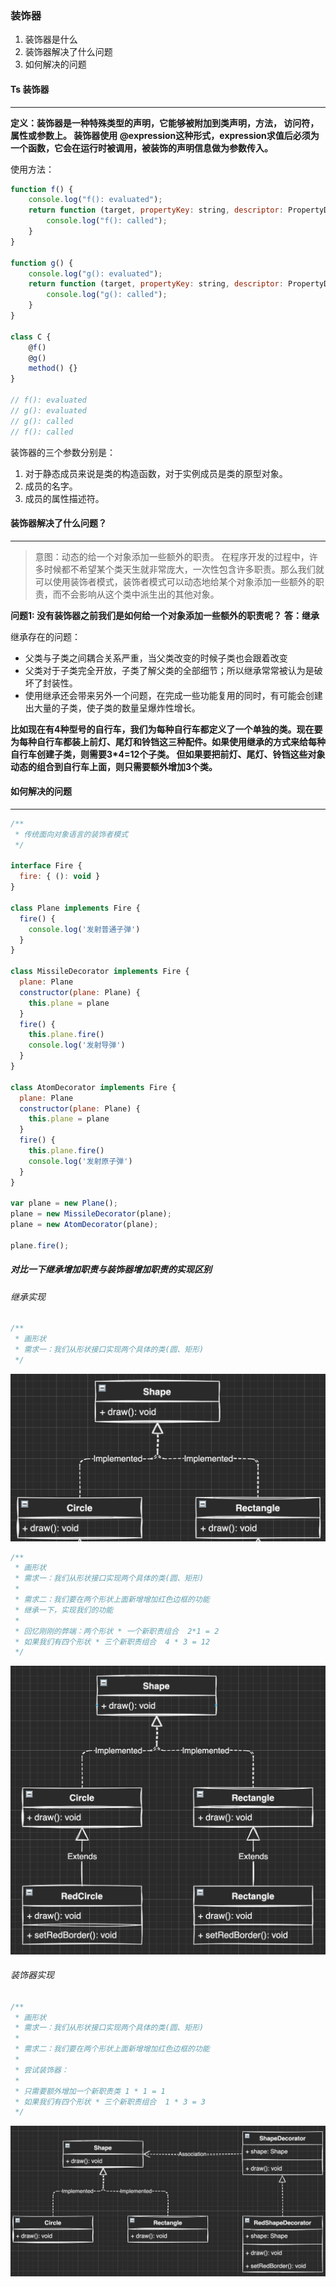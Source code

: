 ### 装饰器

1. 装饰器是什么
2. 装饰器解决了什么问题
3. 如何解决的问题

#### Ts 装饰器
---

**定义：装饰器是一种特殊类型的声明，它能够被附加到类声明，方法， 访问符，属性或参数上。 装饰器使用 @expression这种形式，expression求值后必须为一个函数，它会在运行时被调用，被装饰的声明信息做为参数传入。**

使用方法：

```js
function f() {
    console.log("f(): evaluated");
    return function (target, propertyKey: string, descriptor: PropertyDescriptor) {
        console.log("f(): called");
    }
}

function g() {
    console.log("g(): evaluated");
    return function (target, propertyKey: string, descriptor: PropertyDescriptor) {
        console.log("g(): called");
    }
}

class C {
    @f()
    @g()
    method() {}
}

// f(): evaluated
// g(): evaluated
// g(): called
// f(): called
```

装饰器的三个参数分别是：
1. 对于静态成员来说是类的构造函数，对于实例成员是类的原型对象。
2. 成员的名字。
3. 成员的属性描述符。


#### 装饰器解决了什么问题？
---

> 意图：动态的给一个对象添加一些额外的职责。
> 在程序开发的过程中，许多时候都不希望某个类天生就非常庞大，一次性包含许多职责。那么我们就可以使用装饰者模式，装饰者模式可以动态地给某个对象添加一些额外的职责，而不会影响从这个类中派生出的其他对象。

**问题1: 没有装饰器之前我们是如何给一个对象添加一些额外的职责呢？**
**答：继承**

继承存在的问题：

- 父类与子类之间耦合关系严重，当父类改变的时候子类也会跟着改变
- 父类对于子类完全开放，子类了解父类的全部细节；所以继承常常被认为是破坏了封装性。
- 使用继承还会带来另外一个问题，在完成一些功能复用的同时，有可能会创建出大量的子类，使子类的数量呈爆炸性增长。

**比如现在有4种型号的自行车，我们为每种自行车都定义了一个单独的类。现在要为每种自行车都装上前灯、尾灯和铃铛这三种配件。如果使用继承的方式来给每种自行车创建子类，则需要3*4=12个子类。
但如果要把前灯、尾灯、铃铛这些对象动态的组合到自行车上面，则只需要额外增加3个类。**

#### 如何解决的问题
---

```js
/**
 * 传统面向对象语言的装饰者模式
 */

interface Fire {
  fire: { (): void }
}

class Plane implements Fire {
  fire() {
    console.log('发射普通子弹')
  }
}

class MissileDecorator implements Fire {
  plane: Plane
  constructor(plane: Plane) {
    this.plane = plane
  }
  fire() {
    this.plane.fire()
    console.log('发射导弹')
  }
}

class AtomDecorator implements Fire {
  plane: Plane
  constructor(plane: Plane) {
    this.plane = plane
  }
  fire() {
    this.plane.fire()
    console.log('发射原子弹')
  }
}

var plane = new Plane();
plane = new MissileDecorator(plane);
plane = new AtomDecorator(plane);

plane.fire();
```

##### 对比一下继承增加职责与装饰器增加职责的实现区别

###### 继承实现

```js
/**
 * 画形状
 * 需求一：我们从形状接口实现两个具体的类(圆、矩形)
 */
```

![shape-inhert-one.png](shape-inherit-one.png)

```js
/**
 * 画形状
 * 需求一：我们从形状接口实现两个具体的类(圆、矩形)
 * 
 * 需求二：我们要在两个形状上面新增增加红色边框的功能
 * 继承一下，实现我们的功能
 * 
 * 回忆刚刚的弊端：两个形状 * 一个新职责组合  2*1 = 2
 * 如果我们有四个形状 * 三个新职责组合  4 * 3 = 12
 */
```

![shape-inhert.png](shape-inherit.png)

###### 装饰器实现

```js
/**
 * 画形状
 * 需求一：我们从形状接口实现两个具体的类(圆、矩形)
 * 
 * 需求二：我们要在两个形状上面新增增加红色边框的功能
 * 
 * 尝试装饰器：
 * 
 * 只需要额外增加一个新职责类 1 * 1 = 1
 * 如果我们有四个形状 * 三个新职责组合  1 * 3 = 3
 */
```

![shape-decorator.png](shape-decorator.png)